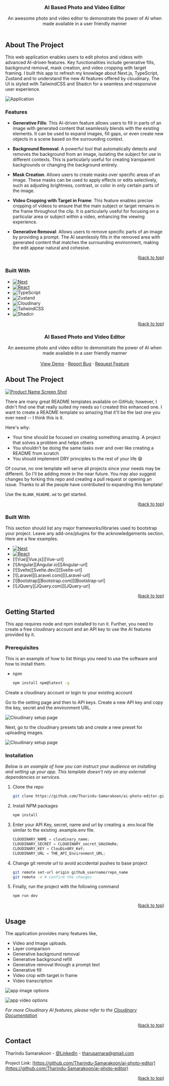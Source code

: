 <br />
<div align="center">

  <h3 align="center">AI Based Photo and Video Editor</h3>

  <p align="center">
    An awesome photo and video editor to demonstrate the power of AI when made available in a user friendly manner
    <br />
    <br />
  </p>
</div>

## About The Project

This web application enables users to edit photos and videos with advanced AI-driven features. Key functionalities include generative fills, background removal, mask creation, and video cropping with target framing. I built this app to refresh my knowlage about Next.js, TypeScript, Zustand and to understand the new AI features offered by cloudinary. The UI is styled with TailwindCSS and Shadcn for a seamless and responsive user experience.

![Application][app]

### Features

- **Generative Fills**: This AI-driven feature allows users to fill in parts of an image with generated content that seamlessly blends with the existing elements. It can be used to expand images, fill gaps, or even create new objects in a scene based on the surrounding context.

- **Background Removal**: A powerful tool that automatically detects and removes the background from an image, isolating the subject for use in different contexts. This is particularly useful for creating transparent backgrounds or changing the background entirely.

- **Mask Creation**: Allows users to create masks over specific areas of an image. These masks can be used to apply effects or edits selectively, such as adjusting brightness, contrast, or color in only certain parts of the image.

- **Video Cropping with Target in Frame**: This feature enables precise cropping of videos to ensure that the main subject or target remains in the frame throughout the clip. It is particularly useful for focusing on a particular area or subject within a video, enhancing the viewing experience.

- **Generative Removal**: Allows users to remove specific parts of an image by providing a prompt. The AI seamlessly fills in the removed area with generated content that matches the surrounding environment, making the edit appear natural and cohesive.

<p align="right">(<a href="#readme-top">back to top</a>)</p>

### Built With

- [![Next][Next.js]][Next-url]
- [![React][React.js]][React-url]
- ![TypeScript][TypeScript]
- ![Zustand][Zustand]
- ![Cloudinary][Cloudinary]
- ![TailwindCSS][TailwindCSS]
- ![Shadcn][Shadcn]

<p align="right">(<a href="#readme-top">back to top</a>)</p>

<!-- GETTING STARTED -->

  <h3 align="center">AI Based Photo and Video Editor</h3>

  <p align="center">
    An awesome photo and video editor to demonstrate the power of AI when made available in a user friendly manner
    <br />
    <br />
    <a href="https://github.com/othneildrew/Best-README-Template">View Demo</a>
    ·
    <a href="https://github.com/othneildrew/Best-README-Template/issues/new?labels=bug&template=bug-report---.md">Report Bug</a>
    ·
    <a href="https://github.com/othneildrew/Best-README-Template/issues/new?labels=enhancement&template=feature-request---.md">Request Feature</a>
  </p>
</div>

## About The Project

[![Product Name Screen Shot][product-screenshot]](https://example.com)

There are many great README templates available on GitHub; however, I didn't find one that really suited my needs so I created this enhanced one. I want to create a README template so amazing that it'll be the last one you ever need -- I think this is it.

Here's why:

- Your time should be focused on creating something amazing. A project that solves a problem and helps others
- You shouldn't be doing the same tasks over and over like creating a README from scratch
- You should implement DRY principles to the rest of your life :smile:

Of course, no one template will serve all projects since your needs may be different. So I'll be adding more in the near future. You may also suggest changes by forking this repo and creating a pull request or opening an issue. Thanks to all the people have contributed to expanding this template!

Use the `BLANK_README.md` to get started.

<p align="right">(<a href="#readme-top">back to top</a>)</p>

### Built With

This section should list any major frameworks/libraries used to bootstrap your project. Leave any add-ons/plugins for the acknowledgements section. Here are a few examples.

- [![Next][Next.js]][Next-url]
- [![React][React.js]][React-url]
- [![Vue][Vue.js]][Vue-url]
- [![Angular][Angular.io]][Angular-url]
- [![Svelte][Svelte.dev]][Svelte-url]
- [![Laravel][Laravel.com]][Laravel-url]
- [![Bootstrap][Bootstrap.com]][Bootstrap-url]
- [![JQuery][JQuery.com]][JQuery-url]

<p align="right">(<a href="#readme-top">back to top</a>)</p>

<!-- GETTING STARTED -->

## Getting Started

This app requires node and npm installed to run it. Further, you need to create a free cloudinary account and an API key to use the AI features provided by it.

### Prerequisites

This is an example of how to list things you need to use the software and how to install them.

- npm
  ```sh
  npm install npm@latest -g
  ```

Create a cloudinary account or login to your existing account

Go to the setting page and then to API keys. Create a new API key and copy the key, secret and the environment URL.

![Cloudinary setup page][cloudinary-setup]

Next, go to the cloudinary presets tab and create a new preset for uploading images.

![Cloudinary setup page][cloudinary-preset]

### Installation

_Below is an example of how you can instruct your audience on installing and setting up your app. This template doesn't rely on any external dependencies or services._

1. Clone the repo
   ```sh
   git clone https://github.com/Tharindu-Samarakoon/ai-photo-editor.git
   ```
2. Install NPM packages
   ```sh
   npm install
   ```
3. Enter your API Key, secret, name and url by creating a .env.local file similar to the existing .example.env file.
   ```js
   CLOUDINARY_NAME = cloudinary_name;
   CLOUDINARY_SECRET = CLOUDINARY_secret_G0eSHeRe;
   CLOUDINARY_KEY = ClouDinARY_KeY;
   CLOUDINARY_URL = THE_API_Environment_URL;
   ```
4. Change git remote url to avoid accidental pushes to base project

   ```sh
   git remote set-url origin github_username/repo_name
   git remote -v # confirm the changes
   ```

5. Finally, run the project with the following command
   ```sh
   npm run dev
   ```

<p align="right">(<a href="#readme-top">back to top</a>)</p>

<!-- USAGE EXAMPLES -->

## Usage

The application provides many features like,

- Video and Image uploads.
- Layer comparison
- Generative background removal
- Generative background refill
- Generative removal through a prompt text
- Generative fill
- Video crop with target in frame
- Video transcription

![app image options][image-editing]

![app video options][video-editing]

_For more Cloudinary AI features, please refer to the [Cloudinary Documentation](https://cloudinary.com/documentation/ai_in_action)_

<p align="right">(<a href="#readme-top">back to top</a>)</p>

<!-- CONTACT -->

## Contact

Tharindu Samarakoon - [@LinkedIn](https://www.linkedin.com/in/tharindu-c-b-samarakoon/) - tharusamara@gmail.com

Project Link: [https://github.com/Tharindu-Samarakoon/ai-photo-editor](https://github.com/Tharindu-Samarakoon/ai-photo-editor)

<p align="right">(<a href="#readme-top">back to top</a>)</p>

<!-- MARKDOWN LINKS & IMAGES -->
<!-- https://www.markdownguide.org/basic-syntax/#reference-style-links -->

[contributors-shield]: https://img.shields.io/github/contributors/othneildrew/Best-README-Template.svg?style=for-the-badge
[contributors-url]: https://github.com/othneildrew/Best-README-Template/graphs/contributors
[forks-shield]: https://img.shields.io/github/forks/othneildrew/Best-README-Template.svg?style=for-the-badge
[forks-url]: https://github.com/othneildrew/Best-README-Template/network/members
[stars-shield]: https://img.shields.io/github/stars/othneildrew/Best-README-Template.svg?style=for-the-badge
[stars-url]: https://github.com/othneildrew/Best-README-Template/stargazers
[issues-shield]: https://img.shields.io/github/issues/othneildrew/Best-README-Template.svg?style=for-the-badge
[issues-url]: https://github.com/othneildrew/Best-README-Template/issues
[license-shield]: https://img.shields.io/github/license/othneildrew/Best-README-Template.svg?style=for-the-badge
[license-url]: https://github.com/othneildrew/Best-README-Template/blob/master/LICENSE.txt
[linkedin-shield]: https://img.shields.io/badge/-LinkedIn-black.svg?style=for-the-badge&logo=linkedin&colorB=555
[linkedin-url]: https://linkedin.com/in/othneildrew
[product-screenshot]: images/screenshot.png
[Next.js]: https://img.shields.io/badge/next.js-000000?style=for-the-badge&logo=nextdotjs&logoColor=white
[Next-url]: https://nextjs.org/
[React.js]: https://img.shields.io/badge/React-20232A?style=for-the-badge&logo=react&logoColor=61DAFB
[React-url]: https://reactjs.org/
[Next.js]: https://img.shields.io/badge/Next.js-000000?style=for-the-badge&logo=nextdotjs&logoColor=white
[Next-url]: https://nextjs.org/
[React.js]: https://img.shields.io/badge/React-20232A?style=for-the-badge&logo=react&logoColor=61DAFB
[React-url]: https://reactjs.org/
[TypeScript]: https://img.shields.io/badge/TypeScript-3178C6?style=for-the-badge&logo=typescript&logoColor=white
[TypeScript-url]: https://www.typescriptlang.org/
[Zustand]: https://img.shields.io/badge/Zustand-1E1E1E?style=for-the-badge&logoColor=white
[Zustand-url]: https://zustand.surge.sh/
[Cloudinary]: https://img.shields.io/badge/Cloudinary-3448C5?style=for-the-badge&logo=cloudinary&logoColor=white
[Cloudinary-url]: https://cloudinary.com/
[TailwindCSS]: https://img.shields.io/badge/TailwindCSS-38B2AC?style=for-the-badge&logo=tailwind-css&logoColor=white
[Tailwind-url]: https://tailwindcss.com/
[Shadcn]: https://img.shields.io/badge/Shadcn-4A5568?style=for-the-badge&logoColor=white
[Shadcn-url]: https://shadcn.dev/
[cloudinary-setup]: https://firebasestorage.googleapis.com/v0/b/reactapp-cea8f.appspot.com/o/Github%2Fcloudinary-setup.png?alt=media&token=e858b752-16e6-4da3-93d3-61671e51d946
[cloudinary-preset]: https://firebasestorage.googleapis.com/v0/b/reactapp-cea8f.appspot.com/o/Github%2Fcloudinary-setup-preset.png?alt=media&token=c8a32429-5b9b-42d0-a2cf-c6e5f5e2f8fc
[image-editing]: https://firebasestorage.googleapis.com/v0/b/reactapp-cea8f.appspot.com/o/Github%2Fapp-image.png?alt=media&token=16b0a25e-c5aa-4abb-9610-3091540e7ffe
[video-editing]: https://firebasestorage.googleapis.com/v0/b/reactapp-cea8f.appspot.com/o/Github%2Fapp-video.png?alt=media&token=d51b5b62-49f9-47a1-88f2-eb87c6211951
[app]: https://firebasestorage.googleapis.com/v0/b/reactapp-cea8f.appspot.com/o/Github%2Fapp.JPG?alt=media&token=d581e1da-129f-43be-a782-5162d6d1d076
